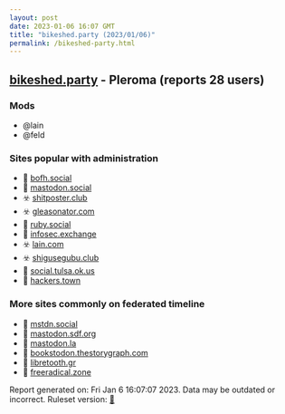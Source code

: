 ```yaml
---
layout: post
date: 2023-01-06 16:07 GMT
title: "bikeshed.party (2023/01/06)"
permalink: /bikeshed-party.html
---
```



## [bikeshed.party](https://bikeshed.party) - Pleroma (reports 28 users)

### Mods
 * @lain
 * @feld

### Sites popular with administration

* 🐘 [bofh.social](/bofh-social.html)
* 🐘 [mastodon.social](/mastodon-social.html)
* ☣️ [shitposter.club](/shitposter-club.html)
* ☣️ [gleasonator.com](/gleasonator-com.html)
* 🐘 [ruby.social](/ruby-social.html)
* 🐘 [infosec.exchange](/infosec-exchange.html)
* ☣️ [lain.com](/lain-com.html)
* ☣️ [shigusegubu.club](/shigusegubu-club.html)
* 🐘 [social.tulsa.ok.us](/social-tulsa-ok-us.html)
* 🐘 [hackers.town](/hackers-town.html)

### More sites commonly on federated timeline

* 🐘 [mstdn.social](/mstdn-social.html)
* 🐘 [mastodon.sdf.org](/mastodon-sdf-org.html)
* 🐘 [mastodon.la](/mastodon-la.html)
* 🐘 [bookstodon.thestorygraph.com](/bookstodon-thestorygraph-com.html)
* 🐘 [libretooth.gr](/libretooth-gr.html)
* 🐘 [freeradical.zone](/freeradical-zone.html)

Report generated on: Fri Jan  6 16:07:07 2023. Data may be outdated or incorrect.
Ruleset version: [🏀](/version-basketball)

